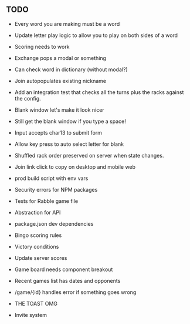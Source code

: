 ## TODO

- Every word you are making must be a word
- Update letter play logic to allow you to play on both sides of a word
- Scoring needs to work

- Exchange pops a modal or something

- Can check word in dictionary (without modal?)

- Join autopopulates existing nickname

- Add an integration test that checks all the turns plus the racks against the config.

- Blank window let's make it look nicer
- Still get the blank window if you type a space!

- Input accepts char13 to submit form
- Allow key press to auto select letter for blank

- Shuffled rack order preserved on server when state changes.
- Join link click to copy on desktop and mobile web

- prod build script with env vars
- Security errors for NPM packages
- Tests for Rabble game file
- Abstraction for API
- package.json dev dependencies

- Bingo scoring rules
- Victory conditions
- Update server scores

- Game board needs component breakout

- Recent games list has dates and opponents
- /game/{id} handles error if something goes wrong

- THE TOAST OMG

- Invite system

